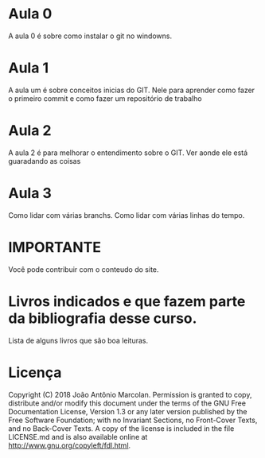 # Aula 0 

A aula 0 é sobre como instalar o git no windowns. 

# Aula 1

A aula um é sobre conceitos inicias do GIT. Nele para aprender como fazer o primeiro commit e como fazer um repositório de trabalho

# Aula 2

A aula 2 é para melhorar o entendimento sobre o GIT. Ver aonde ele está guaradando as coisas


# Aula 3

Como lidar com várias branchs. Como lidar com várias linhas do tempo.


# IMPORTANTE

Você pode contribuir com o conteudo do site.


# Livros indicados e que fazem parte da bibliografia desse curso.

Lista de alguns livros que são boa leituras.




# Licença

Copyright (C)  2018 João Antônio Marcolan. Permission is granted to copy, distribute and/or modify this document under the terms of the GNU Free Documentation License, Version 1.3 or any later version published by the Free Software Foundation; with no Invariant Sections, no Front-Cover Texts, and no Back-Cover Texts. A copy of the license is included in the file LICENSE.md and is also available online at http://www.gnu.org/copyleft/fdl.html.
